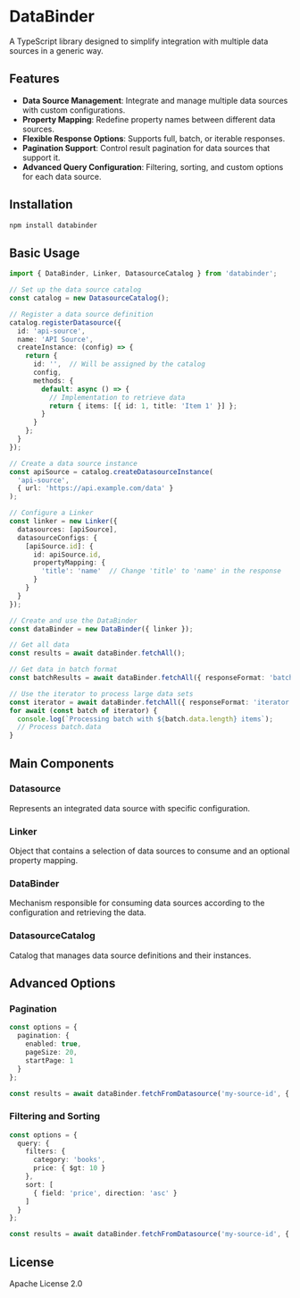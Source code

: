# DataBinder

A TypeScript library designed to simplify integration with multiple data sources in a generic way.

## Features

- **Data Source Management**: Integrate and manage multiple data sources with custom configurations.
- **Property Mapping**: Redefine property names between different data sources.
- **Flexible Response Options**: Supports full, batch, or iterable responses.
- **Pagination Support**: Control result pagination for data sources that support it.
- **Advanced Query Configuration**: Filtering, sorting, and custom options for each data source.

## Installation

```bash
npm install databinder
```

## Basic Usage

```typescript
import { DataBinder, Linker, DatasourceCatalog } from 'databinder';

// Set up the data source catalog
const catalog = new DatasourceCatalog();

// Register a data source definition
catalog.registerDatasource({
  id: 'api-source',
  name: 'API Source',
  createInstance: (config) => {
    return {
      id: '',  // Will be assigned by the catalog
      config,
      methods: {
        default: async () => {
          // Implementation to retrieve data
          return { items: [{ id: 1, title: 'Item 1' }] };
        }
      }
    };
  }
});

// Create a data source instance
const apiSource = catalog.createDatasourceInstance(
  'api-source', 
  { url: 'https://api.example.com/data' }
);

// Configure a Linker
const linker = new Linker({
  datasources: [apiSource],
  datasourceConfigs: {
    [apiSource.id]: {
      id: apiSource.id,
      propertyMapping: {
        'title': 'name'  // Change 'title' to 'name' in the response
      }
    }
  }
});

// Create and use the DataBinder
const dataBinder = new DataBinder({ linker });

// Get all data
const results = await dataBinder.fetchAll();

// Get data in batch format
const batchResults = await dataBinder.fetchAll({ responseFormat: 'batch', batchSize: 10 });

// Use the iterator to process large data sets
const iterator = await dataBinder.fetchAll({ responseFormat: 'iterator' });
for await (const batch of iterator) {
  console.log(`Processing batch with ${batch.data.length} items`);
  // Process batch.data
}
```

## Main Components

### Datasource

Represents an integrated data source with specific configuration.

### Linker

Object that contains a selection of data sources to consume and an optional property mapping.

### DataBinder

Mechanism responsible for consuming data sources according to the configuration and retrieving the data.

### DatasourceCatalog

Catalog that manages data source definitions and their instances.

## Advanced Options

### Pagination

```typescript
const options = {
  pagination: {
    enabled: true,
    pageSize: 20,
    startPage: 1
  }
};

const results = await dataBinder.fetchFromDatasource('my-source-id', { options });
```

### Filtering and Sorting

```typescript
const options = {
  query: {
    filters: {
      category: 'books',
      price: { $gt: 10 }
    },
    sort: [
      { field: 'price', direction: 'asc' }
    ]
  }
};

const results = await dataBinder.fetchFromDatasource('my-source-id', { options });
```

## License

Apache License 2.0